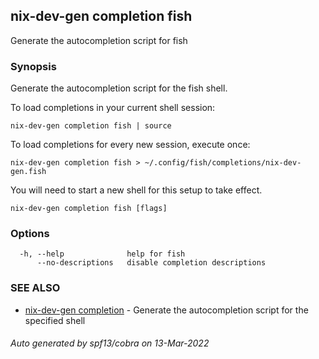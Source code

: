 ## nix-dev-gen completion fish

Generate the autocompletion script for fish

### Synopsis

Generate the autocompletion script for the fish shell.

To load completions in your current shell session:

	nix-dev-gen completion fish | source

To load completions for every new session, execute once:

	nix-dev-gen completion fish > ~/.config/fish/completions/nix-dev-gen.fish

You will need to start a new shell for this setup to take effect.


```
nix-dev-gen completion fish [flags]
```

### Options

```
  -h, --help              help for fish
      --no-descriptions   disable completion descriptions
```

### SEE ALSO

* [nix-dev-gen completion](nix-dev-gen_completion.md)	 - Generate the autocompletion script for the specified shell

###### Auto generated by spf13/cobra on 13-Mar-2022

